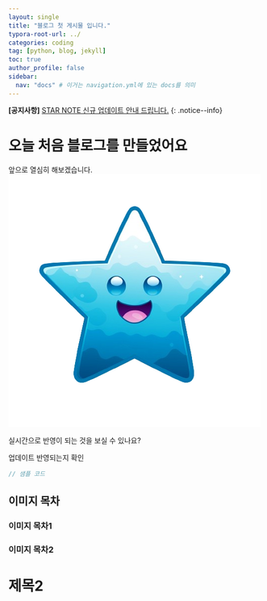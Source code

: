 ```yaml
---
layout: single
title: "블로그 첫 게시물 입니다."
typora-root-url: ../
categories: coding
tag: [python, blog, jekyll]
toc: true
author_profile: false
sidebar:
  nav: "docs" # 이거는 navigation.yml에 있는 docs를 의미
---
```


**[공지사항]** [STAR NOTE 신규 업데이트 안내 드립니다.]()
{: .notice--info}

# 오늘 처음 블로그를 만들었어요

앞으로 열심히 해보겠습니다.![Starlogo](/images/2023-12-13-first/Starlogo-1702644239865-4.png)

실시간으로 반영이 되는 것을 보실 수 있나요?

업데이트 반영되는지 확인

```java
// 샘플 코드
```

## 이미지 목차

### 이미지 목차1

### 이미지 목차2

# 제목2
